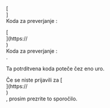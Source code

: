 [<br host>]<br action>Koda za preverjanje :<br code>

[<br host>](https://<br host>)<br action>Koda za preverjanje :<br code>.

Ta potrditvena koda poteče čez eno uro.

Če se niste prijavili za [<br host>](https://<br host>)<br action>, prosim prezrite to sporočilo.

